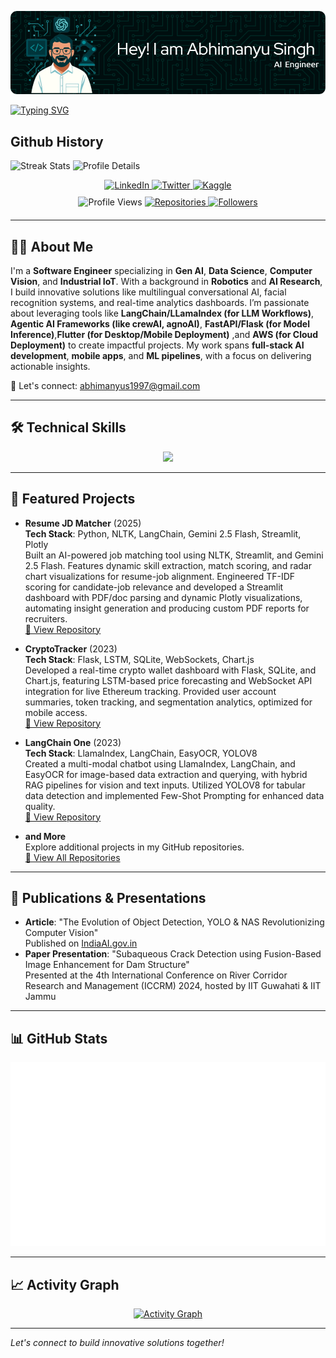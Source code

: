 ![Hi, I am Abhimanyu Singh](https://raw.githubusercontent.com/abhimanyus1997/abhimanyus1997/refs/heads/main/res/github-header-image%20(1).png)

[![Typing SVG](https://readme-typing-svg.demolab.com?font=Source+Code+Pro&duration=3000&pause=1000&color=007987&background=FF000000&width=435&lines=Machine+Learning;Data+Science;Generative+AI;Computer+Vision;Industrial+IoT)](https://git.io/typing-svg)


<!-- Stats & Activity -->


## Github History
  ![Streak Stats](https://github-readme-streak-stats.herokuapp.com/?user=abhimanyus1997&theme=dark)
  <img src="https://github-profile-summary-cards.vercel.app/api/cards/profile-details?username=abhimanyus1997&hide_border=true" alt="Profile Details"/>


<div align="center" style="margin: 10px 0;">
  <a href="https://www.linkedin.com/in/abhimanyus1997">
    <img src="https://raw.githubusercontent.com/rahul-jha98/rahul-jha98/561d474902b59c7429ec22bb73e225696c27b202/assets/linkedin.svg" height="24px" alt="LinkedIn"/>
  </a>
  <a href="https://twitter.com/abhimanyus1997">
    <img src="https://raw.githubusercontent.com/rahul-jha98/rahul-jha98/561d474902b59c7429ec22bb73e225696c27b202/assets/twitter.svg" height="24px" alt="Twitter"/>
  </a>
  <a href="https://www.kaggle.com/abhimanyus1997">
    <img src="https://raw.githubusercontent.com/rahul-jha98/rahul-jha98/561d474902b59c7429ec22bb73e225696c27b202/assets/kaggle.svg" height="24px" alt="Kaggle"/>
  </a>
</div>

<div align="center" style="margin-bottom: 20px;">
  <img src="https://komarev.com/ghpvc/?username=abhimanyus1997&color=blue&style=flat-square" alt="Profile Views"/>
  <a href="https://github.com/abhimanyus1997?tab=repositories">
    <img src="https://badges.pufler.dev/repos/abhimanyus1997" alt="Repositories"/>
  </a>
  <a href="https://github.com/abhimanyus1997?tab=followers">
    <img src="https://img.shields.io/github/followers/abhimanyus1997?color=4C1&logo=github&style=flat-square" alt="Followers"/>
  </a>
</div>

---

## 🧑‍💻 About Me

I'm a **Software Engineer** specializing in **Gen AI**, **Data Science**, **Computer Vision**, and **Industrial IoT**. With a background in **Robotics** and **AI Research**, I build innovative solutions like multilingual conversational AI, facial recognition systems, and real-time analytics dashboards. I’m passionate about leveraging tools like **LangChain/LLamaIndex (for LLM Workflows)**, **Agentic AI Frameworks (like crewAI, agnoAI)**, **FastAPI/Flask (for Model Inference)**,**Flutter (for Desktop/Mobile Deployment)** ,and **AWS (for Cloud Deployment)** to create impactful projects. My work spans **full-stack AI development**, **mobile apps**, and **ML pipelines**, with a focus on delivering actionable insights.

📧 Let's connect: [abhimanyus1997@gmail.com](mailto:abhimanyus1997@gmail.com)

---

## 🛠️ Technical Skills

<p align="center">
  <a href="https://skillicons.dev">
    <img src="https://skillicons.dev/icons?i=tensorflow,aws,vercel,docker,python,sklearn,opencv,github,flutter,dart,django,fastapi,flask,androidstudio,arduino,bash,blender,javascript,html,css,bootstrap,c,d3,codepen,git,github,gitlab,githubactions,postman,graphql,ipfs,latex,linux,ubuntu,mint,windows,powershell,md,matlab,materialui,mongodb,mysql,postgres,sqlite,react,nextjs,nodejs,npm,yarn,vite,pycharm,pytorch,raspberrypi,vscode,sublime,regex,ps,nginx,cpp&perline=10" />
  </a>
</p>

---

## 🌟 Featured Projects

- **Resume JD Matcher** (2025)  
  **Tech Stack**: Python, NLTK, LangChain, Gemini 2.5 Flash, Streamlit, Plotly  
  Built an AI-powered job matching tool using NLTK, Streamlit, and Gemini 2.5 Flash. Features dynamic skill extraction, match scoring, and radar chart visualizations for resume-job alignment. Engineered TF-IDF scoring for candidate-job relevance and developed a Streamlit dashboard with PDF/doc parsing and dynamic Plotly visualizations, automating insight generation and producing custom PDF reports for recruiters.  
  [🔗 View Repository](https://github.com/abhimanyus1997?tab=repositories)

- **CryptoTracker** (2023)  
  **Tech Stack**: Flask, LSTM, SQLite, WebSockets, Chart.js  
  Developed a real-time crypto wallet dashboard with Flask, SQLite, and Chart.js, featuring LSTM-based price forecasting and WebSocket API integration for live Ethereum tracking. Provided user account summaries, token tracking, and segmentation analytics, optimized for mobile access.  
  [🔗 View Repository](https://github.com/abhimanyus1997?tab=repositories)

- **LangChain One** (2023)  
  **Tech Stack**: LlamaIndex, LangChain, EasyOCR, YOLOV8  
  Created a multi-modal chatbot using LlamaIndex, LangChain, and EasyOCR for image-based data extraction and querying, with hybrid RAG pipelines for vision and text inputs. Utilized YOLOV8 for tabular data detection and implemented Few-Shot Prompting for enhanced data quality.  
  [🔗 View Repository](https://github.com/abhimanyus1997?tab=repositories)

- **and More**  
  Explore additional projects in my GitHub repositories.  
  [🔗 View All Repositories](https://github.com/abhimanyus1997?tab=repositories)

---

## 📝 Publications & Presentations

- **Article**: "The Evolution of Object Detection, YOLO & NAS Revolutionizing Computer Vision"  
  Published on [IndiaAI.gov.in](https://indiaai.gov.in)  
- **Paper Presentation**: "Subaqueous Crack Detection using Fusion-Based Image Enhancement for Dam Structure"  
  Presented at the 4th International Conference on River Corridor Research and Management (ICCRM) 2024, hosted by IIT Guwahati & IIT Jammu  

---

## 📊 GitHub Stats

<p align="center">
  <img src="https://raw.githubusercontent.com/abhimanyus1997/github-stats/refs/heads/master/generated/languages.svg" alt="Top Languages"/>
</p>

---

## 📈 Activity Graph

<p align="center">
  <a href="https://abhimanyus1997.github.io">
    <img src="https://github-readme-activity-graph.vercel.app/graph?username=abhimanyus1997&theme=dracula" alt="Activity Graph"/>
  </a>
</p>

---

*Let's connect to build innovative solutions together!*
